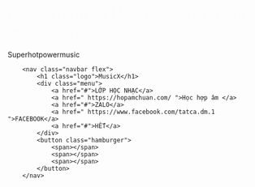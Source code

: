 <!DOCTYPE html>
<html>
    <head>
        <meta charset="UTF-8">
        <meta name="viewport" content="width=device-width,initial-scale=1.0">
        <link rel="stylesheet" href="MUSIC.css">
        <script src="https://ajax.googleapis.com/ajax/libs/jquery/3.6.0/jquery.min.js"></script>
        <script>
            $(function() {
                $(".hamburger").on("click", function() {
                    if($(".menu").hasClass("active")) {
                        $(".menu").removeClass("active");
                    }
                    else {
                        $(".menu").addClass("active")
                    }
                })
            });
        </script>
        <title>Quốc Thịnh và Hành trình trở thành nghệ sĩ nhân dân</title>
    </head>
    <body>
        <div class="banner">
            <div class="slogan">
                <h1 style="color:#FDFCFD">Quốc Thịnh và Hành trình trở thành nghệ sĩ nhân dân</h1>
                <p>Superhotpowermusic</p>
            </div>
        </div>

        <nav class="navbar flex">
            <h1 class="logo">MusicX</h1>
            <div class="menu">
                <a href="#">LỚP HỌC NHẠC</a>
                <a href=" https://hopamchuan.com/ ">Học hợp âm </a>
                <a href="#">ZALO</a>
                <a href=" https://www.facebook.com/tatca.dm.1 ">FACEBOOK</a>
                <a href="#">HẾT</a>  
            </div>
            <button class="hamburger">
                <span></span>
                <span></span>
                <span></span>
            </button>
        </nav>
